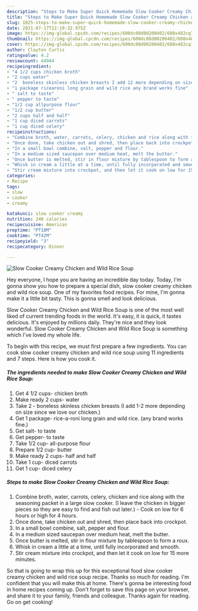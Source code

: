 ```yaml
---
description: "Steps to Make Super Quick Homemade Slow Cooker Creamy Chicken and Wild Rice Soup"
title: "Steps to Make Super Quick Homemade Slow Cooker Creamy Chicken and Wild Rice Soup"
slug: 1025-steps-to-make-super-quick-homemade-slow-cooker-creamy-chicken-and-wild-rice-soup
date: 2021-07-17T22:19:32.975Z
image: https://img-global.cpcdn.com/recipes/600dc08d00200402/680x482cq70/slow-cooker-creamy-chicken-and-wild-rice-soup-recipe-main-photo.jpg
thumbnail: https://img-global.cpcdn.com/recipes/600dc08d00200402/680x482cq70/slow-cooker-creamy-chicken-and-wild-rice-soup-recipe-main-photo.jpg
cover: https://img-global.cpcdn.com/recipes/600dc08d00200402/680x482cq70/slow-cooker-creamy-chicken-and-wild-rice-soup-recipe-main-photo.jpg
author: Clayton Curtis
ratingvalue: 4.2
reviewcount: 44944
recipeingredient:
- "4 1/2 cups chicken broth"
- "2 cups water"
- "2  boneless skinless chicken breasts I add 12 more depending on size since we love our chicken"
- "1 package ricearoni long grain and wild rice any brand works fine"
- " salt to taste"
- " pepper to taste"
- "1/2 cup allpurpose flour"
- "1/2 cup butter"
- "2 cups half and half"
- "1 cup diced carrots"
- "1 cup diced celery"
recipeinstructions:
- "Combine broth, water, carrots, celery, chicken and rice along with the seasoning packet in a large slow cooker. (I leave the chicken in bigger pieces so they are easy to find and fish out later.)  Cook on low for 6 hours or high for 4 hours."
- "Once done, take chicken out and shred, then place back into crockpot."
- "In a small bowl combine, salt, pepper and flour."
- "In a medium sized saucepan over medium heat, melt the butter."
- "Once butter is melted, stir in flour mixture by tablespoon to form a roux."
- "Whisk in cream a little at a time, until fully incorporated and smooth."
- "Stir cream mixture into crockpot, and then let it cook on low for 15 more minutes."
categories:
- Recipe
tags:
- slow
- cooker
- creamy

katakunci: slow cooker creamy 
nutrition: 240 calories
recipecuisine: American
preptime: "PT18M"
cooktime: "PT42M"
recipeyield: "3"
recipecategory: Dinner

---
```



![Slow Cooker Creamy Chicken and Wild Rice Soup](https://img-global.cpcdn.com/recipes/600dc08d00200402/680x482cq70/slow-cooker-creamy-chicken-and-wild-rice-soup-recipe-main-photo.jpg)

Hey everyone, I hope you are having an incredible day today. Today, I'm gonna show you how to prepare a special dish, slow cooker creamy chicken and wild rice soup. One of my favorites food recipes. For mine, I'm gonna make it a little bit tasty. This is gonna smell and look delicious.



Slow Cooker Creamy Chicken and Wild Rice Soup is one of the most well liked of current trending foods in the world. It's easy, it is quick, it tastes delicious. It's enjoyed by millions daily. They're nice and they look wonderful. Slow Cooker Creamy Chicken and Wild Rice Soup is something which I've loved my whole life.


To begin with this recipe, we must first prepare a few ingredients. You can cook slow cooker creamy chicken and wild rice soup using 11 ingredients and 7 steps. Here is how you cook it.

<!--inarticleads1-->

##### The ingredients needed to make Slow Cooker Creamy Chicken and Wild Rice Soup:

1. Get 4 1/2 cups- chicken broth
1. Make ready 2 cups- water
1. Take 2 - boneless skinless chicken breasts (I add 1-2 more depending on size since we love our chicken.)
1. Get 1 package- rice-a-roni long grain and wild rice. (any brand works fine.)
1. Get  salt- to taste
1. Get  pepper- to taste
1. Take 1/2 cup- all-purpose flour
1. Prepare 1/2 cup- butter
1. Make ready 2 cups- half and half
1. Take 1 cup- diced carrots
1. Get 1 cup- diced celery




<!--inarticleads2-->

##### Steps to make Slow Cooker Creamy Chicken and Wild Rice Soup:

1. Combine broth, water, carrots, celery, chicken and rice along with the seasoning packet in a large slow cooker. (I leave the chicken in bigger pieces so they are easy to find and fish out later.)  - Cook on low for 6 hours or high for 4 hours.
1. Once done, take chicken out and shred, then place back into crockpot.
1. In a small bowl combine, salt, pepper and flour.
1. In a medium sized saucepan over medium heat, melt the butter.
1. Once butter is melted, stir in flour mixture by tablespoon to form a roux.
1. Whisk in cream a little at a time, until fully incorporated and smooth.
1. Stir cream mixture into crockpot, and then let it cook on low for 15 more minutes.




So that is going to wrap this up for this exceptional food slow cooker creamy chicken and wild rice soup recipe. Thanks so much for reading. I'm confident that you will make this at home. There's gonna be interesting food in home recipes coming up. Don't forget to save this page on your browser, and share it to your family, friends and colleague. Thanks again for reading. Go on get cooking!
